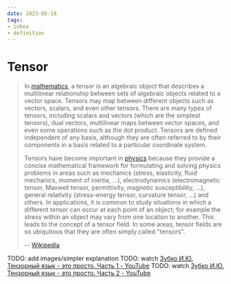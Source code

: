 ```yaml
---
date: 2023-05-18
tags:
- inbox
- definition
---
```


# Tensor

> In [mathematics](./mathematics.md), a tensor is an algebraic object that describes a multilinear
> relationship between sets of algebraic objects related to a vector space.
> Tensors may map between different objects such as vectors, scalars, and even
> other tensors. There are many types of tensors, including scalars and vectors
> (which are the simplest tensors), dual vectors, multilinear maps between
> vector spaces, and even some operations such as the dot product. Tensors are
> defined independent of any basis, although they are often referred to by their
> components in a basis related to a particular coordinate system.
>
> Tensors have become important in [physics](./physics.md) because they provide a concise
> mathematical framework for formulating and solving physics problems in areas
> such as mechanics (stress, elasticity, fluid mechanics, moment of inertia,
> ...), electrodynamics (electromagnetic tensor, Maxwell tensor, permittivity,
> magnetic susceptibility, ...), general relativity (stress–energy tensor,
> curvature tensor, ...) and others. In applications, it is common to study
> situations in which a different tensor can occur at each point of an object;
> for example the stress within an object may vary from one location to another.
> This leads to the concept of a tensor field. In some areas, tensor fields are
> so ubiquitous that they are often simply called "tensors".
>
> -- [Wikipedia](https://en.wikipedia.org/wiki/Tensor)

TODO: add images/simpler explanation
TODO: watch [Зубко И.Ю. Тензорный язык - это просто. Часть 1 - YouTube](https://www.youtube.com/watch?v=jMvj4Rxka1w)
TODO: watch [Зубко И.Ю. Тензорный язык - это просто. Часть 2 - YouTube](https://www.youtube.com/watch?v=HVhyCAq2pmY)